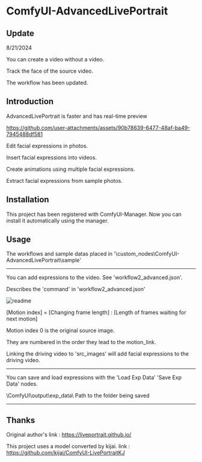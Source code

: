 # ComfyUI-AdvancedLivePortrait

## Update

8/21/2024

You can create a video without a video.

Track the face of the source video.

The workflow has been updated.

## Introduction

AdvancedLivePortrait is faster and has real-time preview

https://github.com/user-attachments/assets/90b78639-6477-48af-ba49-7945488df581

Edit facial expressions in photos.

Insert facial expressions into videos.

Create animations using multiple facial expressions.

Extract facial expressions from sample photos.

## Installation

This project has been registered with ComfyUI-Manager. Now you can install it automatically using the manager.

## Usage

The workflows and sample datas placed in '\custom_nodes\ComfyUI-AdvancedLivePortrait\sample\'

-----

You can add expressions to the video. See 'workflow2_advanced.json'.

Describes the 'command' in 'workflow2_advanced.json'

![readme](https://github.com/user-attachments/assets/339568b2-ad52-4aaf-a6ab-fcd877449c56)


[Motion index] = [Changing frame length] : [Length of frames waiting for next motion]

Motion index 0 is the original source image.

They are numbered in the order they lead to the motion_link.

Linking the driving video to 'src_images' will add facial expressions to the driving video.

-----

You can save and load expressions with the 'Load Exp Data' 'Save Exp Data' nodes.

\ComfyUI\output\exp_data\  Path to the folder being saved

-----

## Thanks

Original author's link : https://liveportrait.github.io/

This project uses a model converted by kijai. link : https://github.com/kijai/ComfyUI-LivePortraitKJ
